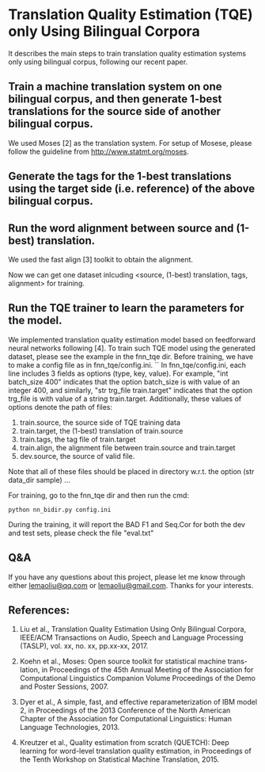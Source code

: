 # Translation Quality Estimation (TQE) only Using Bilingual Corpora 

It describes the main steps to train translation quality estimation systems only using bilingual corpus,
following our recent paper. 

## Train a machine translation system on one bilingual corpus, and then generate 1-best translations for the source side of another bilingual corpus. 
We used Moses [2] as the translation system. For setup of Mosese, please follow the guideline from 
http://www.statmt.org/moses.


## Generate the tags for the 1-best translations using the target side (i.e. reference) of the above bilingual corpus.



## Run the word alignment between source and (1-best) translation.
We used the fast align [3] toolkit to obtain the alignment.

Now we can get one dataset inlcuding <source, (1-best) translation, tags, alignment> for training.

## Run the TQE trainer to learn the parameters for the model. 
We implemented translation quality estimation model based on feedforward neural networks following [4].
To train such TQE model using the generated dataset, please see the example in the fnn_tqe dir.
Before training, we have to make a config file as in fnn_tqe/config.ini.
``
In fnn_tqe/config.ini, each line includes 3 fields as options (type, key, value). For example,
"int batch_size  400" indicates that the option batch_size is with value of an integer 400, and similarly,
"str trg_file train.target" indicates that the option trg_file is with value of a string train.target.
Additionally, these values of options denote the path of files: 
1. train.source, the source side of TQE training data
2. train.target, the (1-best) translation of train.source
3. train.tags, the tag file of train.target
4. train.align, the alignment file between train.source and train.target
5. dev.source, the source of valid file.

Note that all of these files should be placed in directory w.r.t. the option (str data_dir sample)
...


For training, go to the fnn_tqe dir and then run the cmd:

``
python nn_bidir.py config.ini
`` 

During the training, it will report the BAD F1 and Seq.Cor for both the dev and test sets, please check the file "eval.txt"


## Q&A
If you have any questions about this project, please let me know through either lemaoliu@qq.com or lemaoliu@gmail.com. Thanks for your interests.

## References:
1. Liu et al., Translation Quality Estimation Using Only Bilingual Corpora, 
IEEE/ACM Transactions on Audio, Speech and Language Processing
(TASLP), vol. xx, no. xx, pp.xx-xx, 2017.

2. Koehn et al., Moses: Open source toolkit for statistical machine trans- lation, in Proceedings of the 45th Annual Meeting of the Association for Computational Linguistics Companion Volume Proceedings of the Demo and Poster Sessions, 2007. 

3. Dyer et al., A simple, fast, and effective reparameterization of IBM model 2,
 in Proceedings of the 2013 Conference of the North American Chapter of the Association for Computational Linguistics: Human Language Technologies, 2013.

4. Kreutzer et al., Quality estimation from scratch (QUETCH): Deep learning for word-level translation 
quality estimation, in Proceedings of the Tenth Workshop on Statistical Machine Translation, 2015. 


